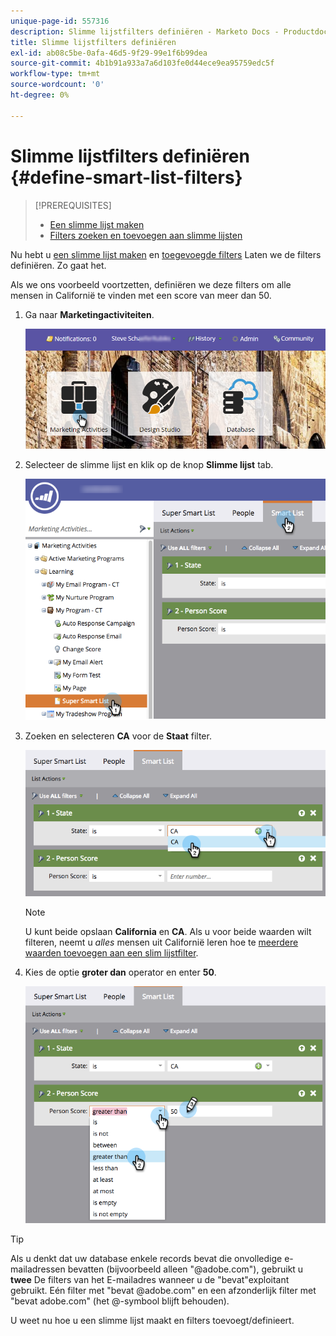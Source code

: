 ```yaml
---
unique-page-id: 557316
description: Slimme lijstfilters definiëren - Marketo Docs - Productdocumentatie
title: Slimme lijstfilters definiëren
exl-id: ab08c5be-0afa-46d5-9f29-99e1f6b99dea
source-git-commit: 4b1b91a933a7a6d103fe0d44ece9ea95759edc5f
workflow-type: tm+mt
source-wordcount: '0'
ht-degree: 0%

---
```


# Slimme lijstfilters definiëren {#define-smart-list-filters}

>[!PREREQUISITES]
>
>* [Een slimme lijst maken](create-a-smart-list.md)
>* [Filters zoeken en toevoegen aan slimme lijsten](find-and-add-filters-to-a-smart-list.md)


Nu hebt u [een slimme lijst maken](/help/marketo/product-docs/core-marketo-concepts/smart-lists-and-static-lists/creating-a-smart-list/create-a-smart-list.md) en [toegevoegde filters](/help/marketo/product-docs/core-marketo-concepts/smart-lists-and-static-lists/creating-a-smart-list/find-and-add-filters-to-a-smart-list.md) Laten we de filters definiëren. Zo gaat het.

Als we ons voorbeeld voortzetten, definiëren we deze filters om alle mensen in Californië te vinden met een score van meer dan 50.

1. Ga naar **Marketingactiviteiten**.

   ![](assets/login-marketing-activities-1.png)

1. Selecteer de slimme lijst en klik op de knop **Slimme lijst** tab.

   ![](assets/smarlist-choosefilters.png)

1. Zoeken en selecteren **CA** voor de **Staat** filter.

   ![](assets/smartlistdefinefilters.png)

   >[!NOTE]
   >
   >U kunt beide opslaan **California** en **CA**. Als u voor beide waarden wilt filteren, neemt u _alles_ mensen uit Californië leren hoe te  [meerdere waarden toevoegen aan een slim lijstfilter](/help/marketo/product-docs/core-marketo-concepts/smart-lists-and-static-lists/using-smart-lists/add-multiple-values-to-a-smart-list-filter.md).

1. Kies de optie **groter dan** operator en enter **50**.

   ![](assets/smartlistfilter-personscore.png)

>[!TIP]
>
>Als u denkt dat uw database enkele records bevat die onvolledige e-mailadressen bevatten (bijvoorbeeld alleen &quot;@adobe.com&quot;), gebruikt u **twee** De filters van het E-mailadres wanneer u de &quot;bevat&quot;exploitant gebruikt. Eén filter met &quot;bevat @adobe.com&quot; en een afzonderlijk filter met &quot;bevat adobe.com&quot; (het @-symbool blijft behouden).

U weet nu hoe u een slimme lijst maakt en filters toevoegt/definieert.
